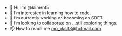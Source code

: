 - 👋 Hi, I’m @kliment5
- 👀 I’m interested in learning how to code.
- 🌱 I’m currently working on becoming an SDET.
- 💞️ I’m looking to collaborate on ...still exploring things.
- 📫 How to reach me mo_oks33@hotmail.com

<!---
kliment5/kliment5 is a ✨ special ✨ repository because its `README.md` (this file) appears on your GitHub profile.
You can click the Preview link to take a look at your changes.
--->
